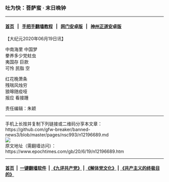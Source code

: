 ### 吐为快：菩萨蛮 · 末日晚钟
------------------------

#### [首页](https://github.com/gfw-breaker/banned-news3/blob/master/README.md) &nbsp;&nbsp;|&nbsp;&nbsp; [手把手翻墙教程](https://github.com/gfw-breaker/guides/wiki) &nbsp;&nbsp;|&nbsp;&nbsp; [网门安卓版](https://github.com/oGate2/oGate) &nbsp;&nbsp;|&nbsp;&nbsp; [神州正道安卓版](https://github.com/SzzdOgate/update) 



<div><p>
 【大纪元2020年06月19日讯】
</p>
<p>
 中南海里
 <ok href="https://www.epochtimes.com/gb/tag/%E4%B8%AD%E5%9B%BD%E6%A2%A6.html">
  中国梦
 </ok>
 <br/>
 豢养多少党蛀虫
 <br/>
 夷国存
 <ok href="https://www.epochtimes.com/gb/tag/%E5%B7%A8%E6%AC%BE.html">
  巨款
 </ok>
 <br/>
 可怜
 <ok href="https://www.epochtimes.com/gb/tag/%E6%B0%91%E8%84%82.html">
  民脂
 </ok>
 空
</p>
<p>
 红花晚萧条
 <br/>
 残喘风烛穷
 <br/>
 狼嗥随疫哑
 <br/>
 <ok href="https://www.epochtimes.com/gb/tag/%E6%8A%A5%E5%BA%94.html">
  报应
 </ok>
 看接踵
</p>
<p>
 责任编辑：朱颖
</p>
</div>
<hr/>
手机上长按并复制下列链接或二维码分享本文章：<br/>
https://github.com/gfw-breaker/banned-news3/blob/master/pages/nsc993/n12196689.md <br/>
<a href='https://github.com/gfw-breaker/banned-news3/blob/master/pages/nsc993/n12196689.md'><img src='https://github.com/gfw-breaker/banned-news3/blob/master/pages/nsc993/n12196689.md.png'/></a> <br/>
原文地址（需翻墙访问）：https://www.epochtimes.com/gb/20/6/19/n12196689.htm


------------------------
#### [首页](https://github.com/gfw-breaker/banned-news3/blob/master/README.md) &nbsp;|&nbsp; [一键翻墙软件](https://github.com/gfw-breaker/nogfw/blob/master/README.md) &nbsp;| [《九评共产党》](https://github.com/gfw-breaker/9ping.md/blob/master/README.md#九评之一评共产党是什么) | [《解体党文化》](https://github.com/gfw-breaker/jtdwh.md/blob/master/README.md) | [《共产主义的终极目的》](https://github.com/gfw-breaker/gczydzjmd.md/blob/master/README.md)


<img src='http://gfw-breaker.win/banned-news3/pages/nsc993/n12196689.md' width='0px' height='0px'/>